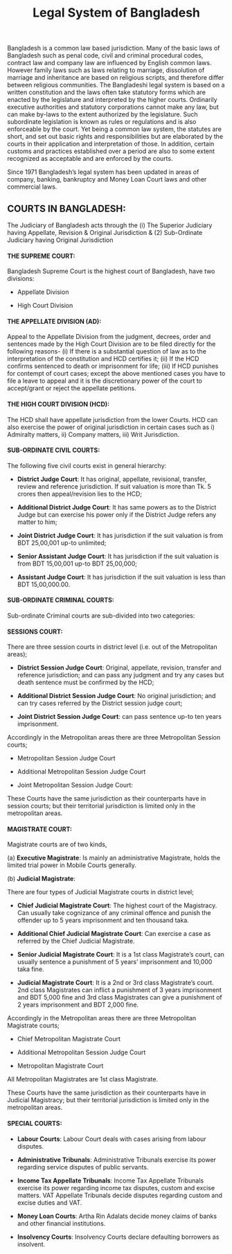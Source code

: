 ﻿---
layout: post
title: Legal System of Bangladesh  
---

Bangladesh is a common law based jurisdiction. Many of the basic laws of Bangladesh such as penal code, civil and criminal procedural codes, contract law and company law are influenced by English common laws. However family laws such as laws relating to marriage, dissolution of marriage and inheritance are based on religious scripts, and therefore differ between religious communities. The Bangladeshi legal system is based on a written constitution and the laws often take statutory forms which are enacted by the legislature and interpreted by the higher courts. Ordinarily executive authorities and statutory corporations cannot make any law, but can make by-laws to the extent authorized by the legislature. Such subordinate legislation is known as rules or regulations and is also enforceable by the court. Yet being a common law system, the statutes are short, and set out basic rights and responsibilities but are elaborated by the courts in their application and interpretation of those. In addition, certain customs and practices established over a period are also to some extent recognized as acceptable and are enforced by the courts.

Since 1971 Bangladesh’s legal system has been updated in areas of company, banking, bankruptcy and Money Loan Court laws and other commercial laws.

## COURTS IN BANGLADESH:

The Judiciary of Bangladesh acts through the (i) The Superior Judiciary having Appellate, Revision & Original Jurisdiction & (2) Sub-Ordinate Judiciary having Original Jurisdiction

#### THE SUPREME COURT:

Bangladesh Supreme Court is the highest court of Bangladesh, have two divisions:

- Appellate Division

- High Court Division

#### THE APPELLATE DIVISION (AD):

Appeal to the Appellate Division from the judgment, decrees, order and sentences made by the High Court Division are to be filed directly for the following reasons- (i) If there is a substantial question of law as to the interpretation of the constitution and HCD certifies it; (ii) If the HCD confirms sentenced to death or imprisonment for life; (iii) If HCD punishes for contempt of court cases; except the above mentioned cases you have to file a leave to appeal and it is the discretionary power of the court to accept/grant or reject the appellate petitions.

#### THE HIGH COURT DIVISION (HCD):

The HCD shall have appellate jurisdiction from the lower Courts.  HCD can also exercise the power of original jurisdiction in certain cases such as i) Admiralty matters, ii) Company matters, iii) Writ Jurisdiction.

#### SUB-ORDINATE CIVIL COURTS:

The following five civil courts exist in general hierarchy:

- **District Judge Court**: It has original, appellate, revisional, transfer, review and reference jurisdiction. If suit valuation is more than Tk. 5 crores then appeal/revision lies to the HCD;

- **Additional District Judge Court**: It has same powers as to the District Judge but can exercise his power only if the District Judge refers any matter to him;

- **Joint District Judge Court**: It has jurisdiction if the suit valuation is from BDT 25,00,001 up-to unlimited;

- **Senior Assistant Judge Court**: It has jurisdiction if the suit valuation is from BDT 15,00,001 up-to BDT 25,00,000;

- **Assistant Judge Court**: It has jurisdiction if the suit valuation is less than BDT 15,00,000.00.

#### SUB-ORDINATE CRIMINAL COURTS:

Sub-ordinate Criminal courts are sub-divided into two categories:

#### SESSIONS COURT:

There are three session courts in district level (i.e. out of the Metropolitan areas);

- **District Session Judge Court**: Original, appellate, revision, transfer and reference jurisdiction; and can pass any judgment and try any cases but death sentence must be confirmed by the HCD;

- **Additional District Session Judge Court**: No original jurisdiction; and can try cases referred by the District session judge court;

- **Joint District Session Judge Court**: can pass sentence up-to ten years imprisonment.

Accordingly in the Metropolitan areas there are three Metropolitan Session courts;

- Metropolitan Session Judge Court

- Additional Metropolitan Session Judge Court

- Joint Metropolitan Session Judge Court:

These Courts have the same jurisdiction as their counterparts have in session courts; but their territorial jurisdiction is limited only in the metropolitan areas.

#### MAGISTRATE COURT:

Magistrate courts are of two kinds,

(a) **Executive Magistrate**: Is mainly an administrative Magistrate, holds the limited trial power in Mobile Courts generally.

(b) **Judicial Magistrate**:

There are four types of Judicial Magistrate courts in district level;

- **Chief Judicial Magistrate Court**: The highest court of the Magistracy. Can usually take cognizance of any criminal offence and punish the offender up to 5 years imprisonment and ten thousand taka.

- **Additional Chief Judicial Magistrate Court**: Can exercise a case as referred by the Chief Judicial Magistrate.

- **Senior Judicial Magistrate Court**: It is a 1st class Magistrate’s court, can usually sentence a punishment of 5 years’ imprisonment and 10,000 taka fine.

- **Judicial Magistrate Court**:  It is a 2nd or 3rd class Magistrate’s court. 2nd class Magistrates can inflict a punishment of 3 years imprisonment and BDT 5,000 fine and 3rd class Magistrates can give a punishment of 2 years imprisonment and BDT 2,000 fine.

Accordingly in the Metropolitan areas there are three Metropolitan Magistrate courts;

- Chief Metropolitan Magistrate Court

- Additional Metropolitan Session Judge Court

- Metropolitan Magistrate Court

All Metropolitan Magistrates are 1st class Magistrate.

These Courts have the same jurisdiction as their counterparts have in Judicial Magistracy; but their territorial jurisdiction is limited only in the metropolitan areas.

#### SPECIAL COURTS:

- **Labour Courts**: Labour Court deals with cases arising from labour disputes.

- **Administrative Tribunals**: Administrative Tribunals exercise its power regarding service disputes of public servants.

- **Income Tax Appellate Tribunals**: Income Tax Appellate Tribunals exercise its power regarding income tax disputes, custom and excise matters. VAT Appellate Tribunals decide disputes regarding custom and excise duties and VAT.

- **Money Loan Courts**: Artha Rin Adalats decide money claims of banks and other financial institutions.

- **Insolvency Courts**: Insolvency Courts declare defaulting borrowers as insolvent.

